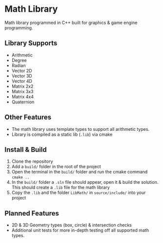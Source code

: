 # Math Library
Math library programmed in C++ built for graphics & game engine programming.

## Library Supports
- Arithmetic
- Degree
- Radian
- Vector 2D
- Vector 3D
- Vector 4D
- Matrix 2x2
- Matrix 3x3
- Matrix 4x4
- Quaternion

## Other Features
- The math library uses template types to support all arithmetic types.
- Library is compiled as a static lib (`.lib`) via cmake

## Install & Build
1. Clone the repository
2. Add a `build/` folder in the root of the project
3. Open the terminal in the `build/` folder and run the cmake command `cmake ..`
4. In the `build/` folder a `.sln` file should appear, open it & build the solution. This should create a `.lib` file for the math library
5. Copy the `.lib` and the folder `LibMath/` in `source/include/` into your project

## Planned Features
- 2D & 3D Geometry types (box, circle) & intersection checks
- Additional unit tests for more in-depth testing off all supported math types.
